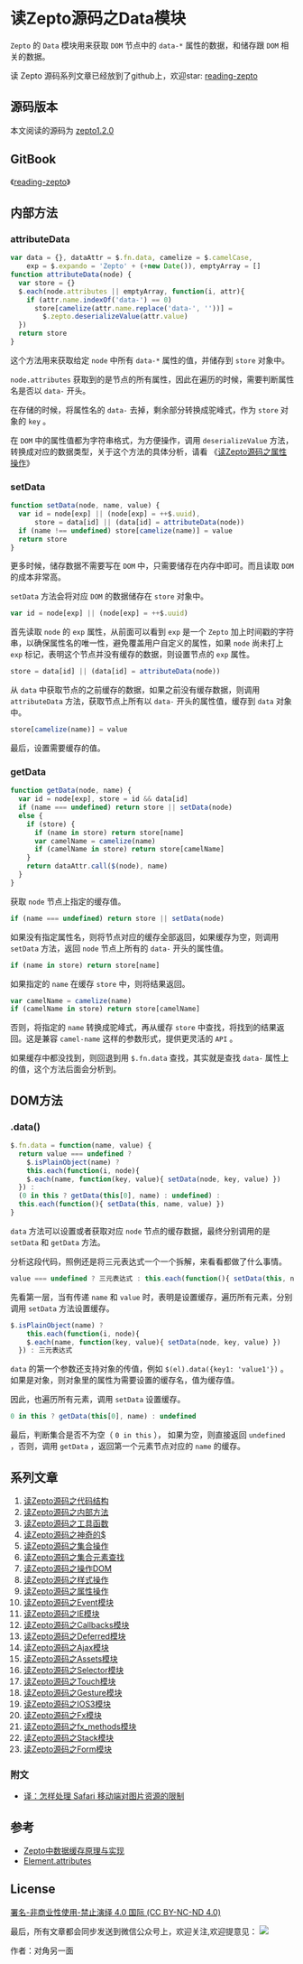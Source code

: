 # 读Zepto源码之Data模块

`Zepto` 的 `Data` 模块用来获取 `DOM` 节点中的 `data-*` 属性的数据，和储存跟 `DOM` 相关的数据。

读 Zepto 源码系列文章已经放到了github上，欢迎star: [reading-zepto](https://github.com/yeyuqiudeng/reading-zepto)

## 源码版本

本文阅读的源码为 [zepto1.2.0](https://github.com/madrobby/zepto/tree/v1.2.0)

## GitBook

《[reading-zepto](https://yeyuqiudeng.gitbooks.io/reading-zepto/content/)》

## 内部方法

### attributeData

```javascript
var data = {}, dataAttr = $.fn.data, camelize = $.camelCase,
    exp = $.expando = 'Zepto' + (+new Date()), emptyArray = []
function attributeData(node) {
  var store = {}
  $.each(node.attributes || emptyArray, function(i, attr){
    if (attr.name.indexOf('data-') == 0)
      store[camelize(attr.name.replace('data-', ''))] =
        $.zepto.deserializeValue(attr.value)
  })
  return store
}
```

这个方法用来获取给定 `node` 中所有 `data-*` 属性的值，并储存到 `store` 对象中。

`node.attributes` 获取到的是节点的所有属性，因此在遍历的时候，需要判断属性名是否以 `data-` 开头。

在存储的时候，将属性名的 `data-` 去掉，剩余部分转换成驼峰式，作为 `store` 对象的 `key` 。

在 `DOM` 中的属性值都为字符串格式，为方便操作，调用 `deserializeValue` 方法，转换成对应的数据类型，关于这个方法的具体分析，请看 《[读Zepto源码之属性操作](https://github.com/yeyuqiudeng/reading-zepto/blob/6fb60c6a6ca1cf4f6846c32883774b5ba0f7de45/src/%E8%AF%BBZepto%E6%BA%90%E7%A0%81%E4%B9%8B%E5%B1%9E%E6%80%A7%E6%93%8D%E4%BD%9C.md#deserializevalue)》

### setData

```javascript
function setData(node, name, value) {
  var id = node[exp] || (node[exp] = ++$.uuid),
      store = data[id] || (data[id] = attributeData(node))
  if (name !== undefined) store[camelize(name)] = value
  return store
}
```

更多时候，储存数据不需要写在 `DOM` 中，只需要储存在内存中即可。而且读取 `DOM` 的成本非常高。

`setData` 方法会将对应 `DOM` 的数据储存在 `store` 对象中。

```javascript
var id = node[exp] || (node[exp] = ++$.uuid)
```

首先读取 `node` 的 `exp` 属性，从前面可以看到 `exp` 是一个 `Zepto` 加上时间戳的字符串，以确保属性名的唯一性，避免覆盖用户自定义的属性，如果 `node` 尚未打上 `exp` 标记，表明这个节点并没有缓存的数据，则设置节点的 `exp` 属性。

```javascript
store = data[id] || (data[id] = attributeData(node))
```

从 `data` 中获取节点的之前缓存的数据，如果之前没有缓存数据，则调用 `attributeData` 方法，获取节点上所有以 `data-` 开头的属性值，缓存到 `data` 对象中。

```javascript
store[camelize(name)] = value
```

最后，设置需要缓存的值。

### getData

```javascript
function getData(node, name) {
  var id = node[exp], store = id && data[id]
  if (name === undefined) return store || setData(node)
  else {
    if (store) {
      if (name in store) return store[name]
      var camelName = camelize(name)
      if (camelName in store) return store[camelName]
    }
    return dataAttr.call($(node), name)
  }
}
```

获取 `node` 节点上指定的缓存值。

```javascript
if (name === undefined) return store || setData(node)
```

如果没有指定属性名，则将节点对应的缓存全部返回，如果缓存为空，则调用 `setData` 方法，返回 `node` 节点上所有的 `data-` 开头的属性值。

```javascript
if (name in store) return store[name]
```

如果指定的 `name` 在缓存 `store` 中，则将结果返回。

```javascript
var camelName = camelize(name)
if (camelName in store) return store[camelName]
```

否则，将指定的 `name` 转换成驼峰式，再从缓存 `store` 中查找，将找到的结果返回。这是兼容 `camel-name` 这样的参数形式，提供更灵活的 `API` 。

如果缓存中都没找到，则回退到用 `$.fn.data` 查找，其实就是查找 `data-` 属性上的值，这个方法后面会分析到。

## DOM方法

### .data()

```javascript
$.fn.data = function(name, value) {
  return value === undefined ?
    $.isPlainObject(name) ?
    this.each(function(i, node){
    $.each(name, function(key, value){ setData(node, key, value) })
  }) :
  (0 in this ? getData(this[0], name) : undefined) :
  this.each(function(){ setData(this, name, value) })
}
```

`data` 方法可以设置或者获取对应 `node` 节点的缓存数据，最终分别调用的是 `setData` 和 `getData` 方法。

分析这段代码，照例还是将三元表达式一个一个拆解，来看看都做了什么事情。

```javascript
value === undefined ? 三元表达式 : this.each(function(){ setData(this, name, value) })
```

先看第一层，当有传递 `name` 和 `value` 时，表明是设置缓存，遍历所有元素，分别调用 `setData` 方法设置缓存。

```javascript
$.isPlainObject(name) ?
    this.each(function(i, node){
    $.each(name, function(key, value){ setData(node, key, value) })
  }) : 三元表达式
```

`data` 的第一个参数还支持对象的传值，例如 `$(el).data({key1: 'value1'})` 。如果是对象，则对象里的属性为需要设置的缓存名，值为缓存值。

因此，也遍历所有元素，调用 `setData` 设置缓存。

```javascript
0 in this ? getData(this[0], name) : undefined
```

最后，判断集合是否不为空（ `0 in this` ）， 如果为空，则直接返回 `undefined` ，否则，调用 `getData` ，返回第一个元素节点对应的 `name` 的缓存。

## 系列文章

1. [读Zepto源码之代码结构](https://github.com/yeyuqiudeng/reading-zepto/blob/master/src/%E8%AF%BBZepto%E6%BA%90%E7%A0%81%E4%B9%8B%E4%BB%A3%E7%A0%81%E7%BB%93%E6%9E%84.md)
2. [读Zepto源码之内部方法](https://github.com/yeyuqiudeng/reading-zepto/blob/master/src/%E8%AF%BBZepto%E6%BA%90%E7%A0%81%E4%B9%8B%E5%86%85%E9%83%A8%E6%96%B9%E6%B3%95.md)
3. [读Zepto源码之工具函数](https://github.com/yeyuqiudeng/reading-zepto/blob/master/src/%E8%AF%BBZepto%E6%BA%90%E7%A0%81%E4%B9%8B%E5%B7%A5%E5%85%B7%E5%87%BD%E6%95%B0.md)
4. [读Zepto源码之神奇的$](https://github.com/yeyuqiudeng/reading-zepto/blob/master/src/%E8%AF%BBZepto%E6%BA%90%E7%A0%81%E4%B9%8B%E7%A5%9E%E5%A5%87%E7%9A%84%24.md)
5. [读Zepto源码之集合操作](https://github.com/yeyuqiudeng/reading-zepto/blob/master/src/%E8%AF%BBZepto%E6%BA%90%E7%A0%81%E4%B9%8B%E9%9B%86%E5%90%88%E6%93%8D%E4%BD%9C.md)
6. [读Zepto源码之集合元素查找](https://github.com/yeyuqiudeng/reading-zepto/blob/master/src/%E8%AF%BBZepto%E6%BA%90%E7%A0%81%E4%B9%8B%E9%9B%86%E5%90%88%E5%85%83%E7%B4%A0%E6%9F%A5%E6%89%BE.md)
7. [读Zepto源码之操作DOM](https://github.com/yeyuqiudeng/reading-zepto/blob/master/src/%E8%AF%BBZepto%E6%BA%90%E7%A0%81%E4%B9%8B%E6%93%8D%E4%BD%9CDOM.md)
8. [读Zepto源码之样式操作](https://github.com/yeyuqiudeng/reading-zepto/blob/master/src/%E8%AF%BBZepto%E6%BA%90%E7%A0%81%E4%B9%8B%E6%A0%B7%E5%BC%8F%E6%93%8D%E4%BD%9C.md)
9. [读Zepto源码之属性操作](https://github.com/yeyuqiudeng/reading-zepto/blob/master/src/%E8%AF%BBZepto%E6%BA%90%E7%A0%81%E4%B9%8B%E5%B1%9E%E6%80%A7%E6%93%8D%E4%BD%9C.md)
10. [读Zepto源码之Event模块](https://github.com/yeyuqiudeng/reading-zepto/blob/master/src/%E8%AF%BBZepto%E6%BA%90%E7%A0%81%E4%B9%8BEvent%E6%A8%A1%E5%9D%97.md)
11. [读Zepto源码之IE模块](https://github.com/yeyuqiudeng/reading-zepto/blob/master/src/%E8%AF%BBZepto%E6%BA%90%E7%A0%81%E4%B9%8BIE%E6%A8%A1%E5%9D%97.md)
12. [读Zepto源码之Callbacks模块](https://github.com/yeyuqiudeng/reading-zepto/blob/master/src/%E8%AF%BBZepto%E6%BA%90%E7%A0%81%E4%B9%8BCallbacks%E6%A8%A1%E5%9D%97.md)
13. [读Zepto源码之Deferred模块](https://github.com/yeyuqiudeng/reading-zepto/blob/master/src/%E8%AF%BBZepto%E6%BA%90%E7%A0%81%E4%B9%8BDeferred%E6%A8%A1%E5%9D%97.md)
14. [读Zepto源码之Ajax模块](https://github.com/yeyuqiudeng/reading-zepto/blob/master/src/%E8%AF%BBZepto%E6%BA%90%E7%A0%81%E4%B9%8BAjax%E6%A8%A1%E5%9D%97.md)
15. [读Zepto源码之Assets模块](https://github.com/yeyuqiudeng/reading-zepto/blob/master/src/%E8%AF%BBZepto%E6%BA%90%E7%A0%81%E4%B9%8Bassets%E6%A8%A1%E5%9D%97.md)
16. [读Zepto源码之Selector模块](https://github.com/yeyuqiudeng/reading-zepto/blob/master/src/%E8%AF%BBZepto%E6%BA%90%E7%A0%81%E4%B9%8BSelector%E6%A8%A1%E5%9D%97.md)
17. [读Zepto源码之Touch模块](https://github.com/yeyuqiudeng/reading-zepto/blob/master/src/%E8%AF%BBZepto%E6%BA%90%E7%A0%81%E4%B9%8BTouch%E6%A8%A1%E5%9D%97.md)
18. [读Zepto源码之Gesture模块](https://github.com/yeyuqiudeng/reading-zepto/blob/master/src/%E8%AF%BBZepto%E6%BA%90%E7%A0%81%E4%B9%8BGesture%E6%A8%A1%E5%9D%97.md)
19. [读Zepto源码之IOS3模块](https://github.com/yeyuqiudeng/reading-zepto/blob/master/src/%E8%AF%BBZepto%E6%BA%90%E7%A0%81%E4%B9%8BIOS3%E6%A8%A1%E5%9D%97.md)
20. [读Zepto源码之Fx模块](https://github.com/yeyuqiudeng/reading-zepto/blob/master/src/%E8%AF%BBZepto%E6%BA%90%E7%A0%81%E4%B9%8BFx%E6%A8%A1%E5%9D%97.md)
21. [读Zepto源码之fx_methods模块](https://github.com/yeyuqiudeng/reading-zepto/blob/master/src/%E8%AF%BBZepto%E6%BA%90%E7%A0%81%E4%B9%8Bfx_methods%E6%A8%A1%E5%9D%97.md)
22. [读Zepto源码之Stack模块](https://github.com/yeyuqiudeng/reading-zepto/blob/master/src/%E8%AF%BBZepto%E6%BA%90%E7%A0%81%E4%B9%8BStack%E6%A8%A1%E5%9D%97.md)
23. [读Zepto源码之Form模块](https://github.com/yeyuqiudeng/reading-zepto/blob/master/src/%E8%AF%BBZepto%E6%BA%90%E7%A0%81%E4%B9%8BForm%E6%A8%A1%E5%9D%97.md)

### 附文

- [译：怎样处理 Safari 移动端对图片资源的限制](https://github.com/yeyuqiudeng/reading-zepto/blob/master/src/%E9%99%84%EF%BC%9A%E6%80%8E%E6%A0%B7%E5%A4%84%E7%90%86%20Safari%20%E7%A7%BB%E5%8A%A8%E7%AB%AF%E5%AF%B9%E5%9B%BE%E7%89%87%E8%B5%84%E6%BA%90%E7%9A%84%E9%99%90%E5%88%B6.md)

## 参考

* [Zepto中数据缓存原理与实现](https://segmentfault.com/a/1190000011443975)
* [Element.attributes](https://developer.mozilla.org/zh-CN/docs/Web/API/Element/attributes)

## License

[署名-非商业性使用-禁止演绎 4.0 国际 (CC BY-NC-ND 4.0)](http://creativecommons.org/licenses/by-nc-nd/4.0/)

最后，所有文章都会同步发送到微信公众号上，欢迎关注,欢迎提意见：  ![](https://raw.githubusercontent.com/yeyuqiudeng/resource/master/images/qrcode_front-end-article.jpg) 

作者：对角另一面